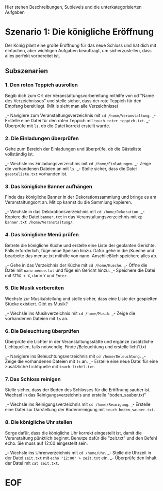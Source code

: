 Hier stehen Beschreibungen, Sublevels und die unterkategorisierten Aufgaben

# Szenario 1: Die königliche Eröffnung

Der König plant eine große Eröffnung für das neue Schloss und hat dich mit einfachen, aber wichtigen Aufgaben beauftragt, um sicherzustellen, dass alles perfekt vorbereitet ist.

## Subszenarien

### 1. Den roten Teppich ausrollen

Begib dich zum Ort der Veranstaltungsvorbereitung mithilfe von cd "Name des Verzeichnisses" und stelle sicher, dass der rote Teppich für den Empfang bereitliegt. (Mit ls sieht man alle Verzeichnisse)

\_- Navigiere zum Veranstaltungsverzeichnis mit `cd /home/Veranstaltung`.
\_- Erstelle eine Datei für den roten Teppich mit `touch roter_teppich.txt`.
\_- Überprüfe mit `ls`, ob die Datei korrekt erstellt wurde.

### 2. Die Einladungen überprüfen

Gehe zum Bereich der Einladungen und überprüfe, ob die Gästeliste vollständig ist.

\_- Wechsle ins Einladungsverzeichnis mit `cd /home/Einladungen`.
\_- Zeige die vorhandenen Dateien an mit `ls`.
\_- Stelle sicher, dass die Datei `gaesteliste.txt` vorhanden ist.

### 3. Das königliche Banner aufhängen

Finde das königliche Banner in der Dekorationssammlung und bringe es am Veranstaltungsort an. Mit cp kannst du die Sammlung kopieren.

\_- Wechsle in das Dekorationsverzeichnis mit `cd /home/Dekoration`.
\_- Kopiere die Datei `banner.txt` in das Veranstaltungsverzeichnis mit `cp banner.txt /home/Veranstaltung/`.

### 4. Das königliche Menü prüfen

Betrete die königliche Küche und erstelle eine Liste der geplanten Gerichte. Falls erforderlich, füge neue Speisen hinzu. Dafür gehe in die /Kueche und bearbeite das menue.txt mithilfe von nano. Anschließlich speichere alles ab.

\_- Gehe in das Verzeichnis der Küche mit `cd /home/Kueche`.
\_- Öffne die Datei mit `nano menue.txt` und füge ein Gericht hinzu.
\_- Speichere die Datei mit `STRG + X`, dann `Y` und `Enter`.

### 5. Die Musik vorbereiten

Wechsle zur Musikabteilung und stelle sicher, dass eine Liste der gespielten Stücke existiert. Gibt es Musik?

\_- Wechsle ins Musikverzeichnis mit `cd /home/Musik`.
\_- Zeige die vorhandenen Dateien mit `ls` an.

### 6. Die Beleuchtung überprüfen

Überprüfe die Lichter in der Veranstaltungsstätte und ergänze zusätzliche Lichtquellen, falls notwendig. Finde /Beleuchtung und erstelle licht1.txt

\_- Navigiere ins Beleuchtungsverzeichnis mit `cd /home/Beleuchtung`.
\_- Zeige die vorhandenen Dateien mit `ls` an.
\_- Erstelle eine neue Datei für eine zusätzliche Lichtquelle mit `touch licht1.txt`.

### 7. Das Schloss reinigen

Stelle sicher, dass der Boden des Schlosses für die Eröffnung sauber ist. Wechsel in das Reinigungsverzeichnis und erstelle "boden_sauber.txt"

\_- Wechsle ins Reinigungsverzeichnis mit `cd /home/Reinigung`.
\_- Erstelle eine Datei zur Darstellung der Bodenreinigung mit `touch boden_sauber.txt`.

### 8. Die königliche Uhr stellen

Sorge dafür, dass die königliche Uhr korrekt eingestellt ist, damit die Veranstaltung pünktlich beginnt. Benutze dafür die "zeit.txt" und den Befehl echo. Sie muss auf 12:00 eingestellt sein.

\_- Wechsle ins Uhrenverzeichnis mit `cd /home/Uhr`.
\_- Stelle die Uhrzeit in der Datei `zeit.txt` mit `echo "12:00" > zeit.txt` ein.
\_- Überprüfe den Inhalt der Datei mit `cat zeit.txt`.
# EOF